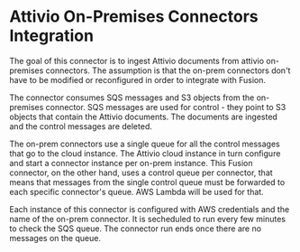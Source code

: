 # Attivio On-Premises Connectors Integration
The goal of this connector is to ingest Attivio documents from attivio on-premises connectors. The assumption is that the
 on-prem connectors don't have to be modified or reconfigured in order to integrate with Fusion.
 <p>
 The connector  consumes SQS messages and S3 objects from the on-premises connector.  SQS messages are used for control - they point
 to S3 objects that contain the Attivio documents. The documents are ingested and the control messages are deleted.
 <p>
 The on-prem connectors use a single queue for all the control messages that go to the cloud instance. The Attivio cloud instance
 in turn configure and start a connector instance per on-prem instance. This Fusion connector, on the other hand, uses a control
 queue per connector, that means that messages from the single control queue must be forwarded to each  specific connector's queue. AWS
 Lambda will be used for that.
 <p>
 Each instance of this connector is configured with AWS credentials and the name of the on-prem connector. It is secheduled
 to run every few minutes to check the SQS queue. The connector run ends once there are no messages on the queue.
 
